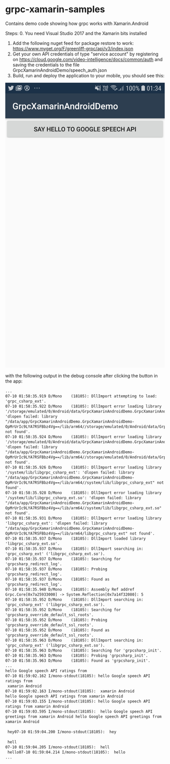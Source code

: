 # grpc-xamarin-samples
Contains demo code showing how grpc works with Xamarin.Android

Steps:
0. You need Visual Studio 2017 and the Xamarin bits installed
1. Add the following nuget feed for package restore to work: https://www.myget.org/F/greenliff-grpc/api/v3/index.json
2. Get your own API credentials of type "service account" by registering on https://cloud.google.com/video-intelligence/docs/common/auth and saving the credentials to the file GrpcXamarinAndroidDemo/speech_auth.json
3. Build, run and deploy the application to your mobile, you should see this:

![Screenshot on phone](images/Screenshot.jpg)

with the following output in the debug console after clicking the button in the app:

```
...
07-10 01:58:35.919 D/Mono    (18105): DllImport attempting to load: 'grpc_csharp_ext'.
07-10 01:58:35.922 D/Mono    (18105): DllImport error loading library '/storage/emulated/0/Android/data/GrpcXamarinAndroidDemo.GrpcXamarinAndroidDemo/files/.__override__/libgrpc_csharp_ext': 'dlopen failed: library "/data/app/GrpcXamarinAndroidDemo.GrpcXamarinAndroidDemo-OpMrUrIc9LYA7RSFBbz4Vg==/lib/arm64//storage/emulated/0/Android/data/GrpcXamarinAndroidDemo.GrpcXamarinAndroidDemo/files/.__override__/libgrpc_csharp_ext" not found'.
07-10 01:58:35.924 D/Mono    (18105): DllImport error loading library '/storage/emulated/0/Android/data/GrpcXamarinAndroidDemo.GrpcXamarinAndroidDemo/files/.__override__/libgrpc_csharp_ext.so': 'dlopen failed: library "/data/app/GrpcXamarinAndroidDemo.GrpcXamarinAndroidDemo-OpMrUrIc9LYA7RSFBbz4Vg==/lib/arm64//storage/emulated/0/Android/data/GrpcXamarinAndroidDemo.GrpcXamarinAndroidDemo/files/.__override__/libgrpc_csharp_ext.so" not found'.
07-10 01:58:35.926 D/Mono    (18105): DllImport error loading library '/system/lib/libgrpc_csharp_ext': 'dlopen failed: library "/data/app/GrpcXamarinAndroidDemo.GrpcXamarinAndroidDemo-OpMrUrIc9LYA7RSFBbz4Vg==/lib/arm64//system/lib/libgrpc_csharp_ext" not found'.
07-10 01:58:35.928 D/Mono    (18105): DllImport error loading library '/system/lib/libgrpc_csharp_ext.so': 'dlopen failed: library "/data/app/GrpcXamarinAndroidDemo.GrpcXamarinAndroidDemo-OpMrUrIc9LYA7RSFBbz4Vg==/lib/arm64//system/lib/libgrpc_csharp_ext.so" not found'.
07-10 01:58:35.931 D/Mono    (18105): DllImport error loading library 'libgrpc_csharp_ext': 'dlopen failed: library "/data/app/GrpcXamarinAndroidDemo.GrpcXamarinAndroidDemo-OpMrUrIc9LYA7RSFBbz4Vg==/lib/arm64/libgrpc_csharp_ext" not found'.
07-10 01:58:35.937 D/Mono    (18105): DllImport loaded library 'libgrpc_csharp_ext.so'.
07-10 01:58:35.937 D/Mono    (18105): DllImport searching in: 'grpc_csharp_ext' ('libgrpc_csharp_ext.so').
07-10 01:58:35.937 D/Mono    (18105): Searching for 'grpcsharp_redirect_log'.
07-10 01:58:35.937 D/Mono    (18105): Probing 'grpcsharp_redirect_log'.
07-10 01:58:35.937 D/Mono    (18105): Found as 'grpcsharp_redirect_log'.
07-10 01:58:35.940 D/Mono    (18105): Assembly Ref addref Grpc.Core[0x7a25933000] -> System.Reflection[0x7a14f32080]: 5
07-10 01:58:35.952 D/Mono    (18105): DllImport searching in: 'grpc_csharp_ext' ('libgrpc_csharp_ext.so').
07-10 01:58:35.952 D/Mono    (18105): Searching for 'grpcsharp_override_default_ssl_roots'.
07-10 01:58:35.952 D/Mono    (18105): Probing 'grpcsharp_override_default_ssl_roots'.
07-10 01:58:35.952 D/Mono    (18105): Found as 'grpcsharp_override_default_ssl_roots'.
07-10 01:58:35.963 D/Mono    (18105): DllImport searching in: 'grpc_csharp_ext' ('libgrpc_csharp_ext.so').
07-10 01:58:35.963 D/Mono    (18105): Searching for 'grpcsharp_init'.
07-10 01:58:35.963 D/Mono    (18105): Probing 'grpcsharp_init'.
07-10 01:58:35.963 D/Mono    (18105): Found as 'grpcsharp_init'.
...
hello Google speech API ratings from
07-10 01:59:02.162 I/mono-stdout(18105): hello Google speech API ratings from
 xamarin Android
07-10 01:59:02.163 I/mono-stdout(18105):  xamarin Android
hello Google speech API ratings from xamarin Android
07-10 01:59:03.155 I/mono-stdout(18105): hello Google speech API ratings from xamarin Android
07-10 01:59:03.595 I/mono-stdout(18105):  hello Google speech API greetings from xamarin Android hello Google speech API greetings from xamarin Android

 hey07-10 01:59:04.200 I/mono-stdout(18105):  hey

 hell
07-10 01:59:04.205 I/mono-stdout(18105):  hell
 hello07-10 01:59:04.214 I/mono-stdout(18105):  hello
...
```

